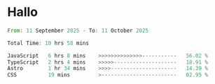 # Hallo
<!--START_SECTION:waka-->

```rust
From: 11 September 2025 - To: 11 October 2025

Total Time: 10 hrs 58 mins

JavaScript   6 hrs 8 mins    >>>>>>>>>>>>>>-----------   56.02 %
TypeScript   2 hrs 4 mins    >>>>>--------------------   18.91 %
Astro        1 hr 34 mins    >>>>---------------------   14.39 %
CSS          19 mins         >------------------------   02.95 %
```

<!--END_SECTION:waka-->
